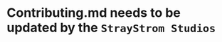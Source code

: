# **Contributing.md** needs to be updated by the **`StrayStrom Studios`**


<!--

      "[Add]:",
      "[Adjust]:",
      "[Delete]:",
      "[Fix]: ",
      "[Feat]: ",
      "[Feature]:",
      "[Remove]:",
      "[Update]:"

    # Contributing to StrayStrom Studios

    ## How to contribute

    You can contribute to Minerva Facilities in various ways, including:

    - [Reporting bugs or issues](https://github.com/StrayStrom/YOUR-REPO/issues/new) on GitHub. Please make sure to include fill in all the details in the issue template to make sure the issue can be addressed as quickly as possible.
    <!-- - [Submitting improvements to the documentation](). Updates, enhancements, new guides, spelling fixes... ->
    <!-- - Helping other people on the [forums](). ->
    - Looking at existing [issues](https://github.com/StrayStrom/YOUR-REPO/issues) and adding more information, particularly helping to reproduce the issues.
    - [Submitting a pull request](https://github.com/StrayStrom/YOUR-REPO/blob/master/CONTRIBUTING.md#submitting-a-pull-request) with a bug fix or an improvement.

    <!-- ### Branches

The `master` branch of the repository should be kept releasable at any time. This way we can continuously deploy fixes and improvements without costly managing of different branches and issues will be noticed and fixed quickly. This also ensures other contributors can check out the latest version from GitHub and work on it with minimal disruption from other features in progress.

Keeping the `master` releasable means that changes merged to it need to be:

<!-- - **Backwards compatible**: Expo CLI should work with every currently supported Expo SDK version. If the code you're adding depends on a feature only present in newer or unreleased SDK versions, it needs to check which SDK version is being used and not assume the latest version is being used. ->
- **Non-breaking**: If code that is unreleasable or fails the test suite ends up in master, it should be reverted.
- **Tested**: Always include a test plan in pull requests. Do not merge code that doesn't pass all automated tests.

### Please read [Steps to Contribute](https://www.dataschool.io/how-to-contribute-on-github/#gettingstarted) & [Understanding Good Commit Message](https://chris.beams.io/posts/git-commit/)

### Setting up the repository for development

<!-- (Existing contributors can create feature branches without forking. Prefix the branch name with `@your-github-username/`.) ->
1. Fork the [repository](https://github.com/StrayStrom/YOUR-REPO) and create a feature branch.
2. Clone the **Forked** Repository.
3. You can then run `yarn install && yarn start` in the root folder to start watching and automatically re-building packages when there are new changes.

### Submitting a pull request

To submit a pull request:

1. Write the description of your pull request. Make sure to include a test plan and test your changes.
2. Make sure all tests pass on -TESTING PLATFORM-.  <!-- CircleCI. ->
3. Wait for a review and adjust the code if necessary.

<!-- ## Publishing a release -->

<!-- To publish a new release, run this command (you must have two-factor authentication enabled for npm):

``` terminal
node ./scripts/publish.js
```

The command will bump the versions of all packages with changes since the previous release and publish them in the correct order. For each changed package, it will ask, if the changes require a new _major_ version (breaking changes), _minor_ version (new backwards compatible functionality) or just a _patch_ version (backwards compatible bug fixes).

### Canary release

If you wish to publish a canary version, please run:

``` terminal
yarn run publish --canary
``` -->

<!-- Adapted From: -->
<!-- https://github.com/expo/create-react-native-app/blob/master/CONTRIBUTING.md ->

---

## Available Scripts

In the project directory, you can run:

### [`yarn install`](https://yarnpkg.com/lang/en/docs/cli/install/#:~:text=yarn%20install%20is%20used%20to,you%20need%20to%20pick%20up.)

Used to install all dependencies for a project. \
This is most commonly used when you have just checked out code for a project, or when another developer on the project has added a new dependency that you need to pick up.

### [`yarn add <package...>`](https://classic.yarnpkg.com/en/docs/cli/add/)

This will install one or more packages in your dependencies.\
This will also update your `package.json` and your `yarn.lock` so that other developers working on the project will get the same dependencies as you when they run `yarn` or `yarn install`.

### `yarn start`

Runs the app in the development mode.\
Open [http://localhost:3000](http://localhost:3000) to view it in the browser.

The page will reload if you make edits.\
You will also see any lint errors in the console.

<!--
### `yarn test`

Launches the test runner in the interactive watch mode.\
See the section about [running tests](https://facebook.github.io/create-react-app/docs/running-tests) for more information.

### `yarn build`

Builds the app for production to the `build` folder.\
It correctly bundles React in production mode and optimizes the build for the best performance.

The build is minified and the filenames include the hashes.\
Your app is ready to be deployed!

See the section about [deployment](https://facebook.github.io/create-react-app/docs/deployment) for more information.

### `yarn eject`

**Note: this is a one-way operation. Once you `eject`, you can’t go back!**

If you aren’t satisfied with the build tool and configuration choices, you can `eject` at any time. This command will remove the single build dependency from your project.

Instead, it will copy all the configuration files and the transitive dependencies (webpack, Babel, ESLint, etc) right into your project so you have full control over them. All of the commands except `eject` will still work, but they will point to the copied scripts so you can tweak them. At this point you’re on your own.

You don’t have to ever use `eject`. The curated feature set is suitable for small and middle deployments, and you shouldn’t feel obligated to use this feature. However we understand that this tool wouldn’t be useful if you couldn’t customize it when you are ready for it.

### Learn More

You can learn more in the [Create React App documentation](https://facebook.github.io/create-react-app/docs/getting-started).

To learn React, check out the [React documentation](https://reactjs.org/).

### Code Splitting

This section has moved here: [https://facebook.github.io/create-react-app/docs/code-splitting](https://facebook.github.io/create-react-app/docs/code-splitting)

### Analyzing the Bundle Size

This section has moved here: [https://facebook.github.io/create-react-app/docs/analyzing-the-bundle-size](https://facebook.github.io/create-react-app/docs/analyzing-the-bundle-size)

### Making a Progressive Web App

This section has moved here: [https://facebook.github.io/create-react-app/docs/making-a-progressive-web-app](https://facebook.github.io/create-react-app/docs/making-a-progressive-web-app)

### Advanced Configuration

This section has moved here: [https://facebook.github.io/create-react-app/docs/advanced-configuration](https://facebook.github.io/create-react-app/docs/advanced-configuration)
->

## :rocket: Deployment

### [`yarn deploy`](https://facebook.github.io/create-react-app/docs/deployment)

This section has moved [here](https://facebook.github.io/create-react-app/docs/deployment)

<!--
### `yarn build` fails to minify

This section has moved here: [https://facebook.github.io/create-react-app/docs/troubleshooting#npm-run-build-fails-to-minify](https://facebook.github.io/create-react-app/docs/troubleshooting#npm-run-build-fails-to-minify) ->

-->